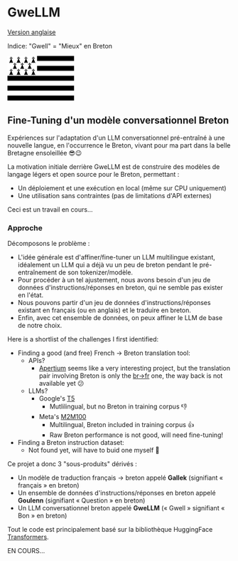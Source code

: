 # GweLLM

[Version anglaise](README.md)

Indice: "Gwell" = "Mieux" en Breton

![image](gwenadu.png)

## Fine-Tuning d'un modèle conversationnel Breton

Expériences sur l'adaptation d'un LLM conversationnel pré-entraîné à une nouvelle langue, en l'occurrence le Breton, vivant pour ma part dans la belle Bretagne ensoleillée :sunglasses::wink:

La motivation initiale derrière GweLLM est de construire des modèles de langage légers et open source pour le Breton, permettant :
* Un déploiement et une exécution en local (même sur CPU uniquement)
* Une utilisation sans contraintes (pas de limitations d'API externes)

Ceci est un travail en cours...

### Approche

Décomposons le problème :
* L'idée générale est d'affiner/fine-tuner un LLM multilingue existant, idéalement un LLM qui a déjà vu un peu de breton pendant le pré-entraînement de son tokenizer/modèle.
* Pour procéder à un tel ajustement, nous avons besoin d'un jeu de données d'instructions/réponses en breton, qui ne semble pas exister en l'état.
* Nous pouvons partir d'un jeu de données d'instructions/réponses existant en français (ou en anglais) et le traduire en breton.
* Enfin, avec cet ensemble de données, on peux affiner le LLM de base de notre choix. 

Here is a shortlist of the challenges I first identified:
* Finding a good (and free) French -> Breton translation tool:
  * APIs?
    * [Apertium](https://www.apertium.org/) seems like a very interesting project, but the translation pair involving Breton is only the [br->fr](https://www.apertium.org/index.fra.html#?dir=bre-fra&q=Demat) one, the way back is not available yet :confused:
  * LLMs?
    * Google's [T5](https://huggingface.co/google-t5/t5-small)
      * Mutlilingual, but no Breton in training corpus :-1:
    * Meta's [M2M100](https://huggingface.co/facebook/m2m100_418M)
      * Multilingual, Breton included in training corpus :+1:
      * Raw Breton performance is not good, will need fine-tuning!
* Finding a Breton instruction dataset:
  * Not found yet, will have to buid one myself :muscle:

Ce projet a donc 3 "sous-produits" dérivés :
* Un modèle de traduction français -> breton appelé **Gallek** (signifiant « français » en breton)
* Un ensemble de données d'instructions/réponses en breton appelé **Goulenn** (signifiant « Question » en breton)
* Un LLM conversationnel breton appelé **GweLLM** (« Gwell » signifiant « Bon » en breton)

Tout le code est principalement basé sur la bibliothèque HuggingFace [Transformers](https://huggingface.co/docs/transformers/index).

EN COURS...